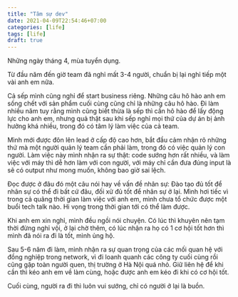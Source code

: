 ```yaml
---
title: "Tâm sự dev"
date: 2021-04-09T22:54:46+07:00
categories: [life]
tags: [life]
draft: true
---
```


Những ngày tháng 4, mùa tuyển dụng.

Từ đầu năm đến giờ team đã nghỉ mất 3-4 người, chuẩn bị lại nghỉ tiếp một vài anh em nữa.

Cả sếp mình cũng nghỉ để start business riêng. Những câu hô hào anh em sống chết với sản phẩm cuối cùng cũng chỉ là những câu hô hào. Đi làm nhiều năm tuy rằng mình cũng biết thừa là sếp thì cần hô hào để lấy động lực cho anh em, nhưng quả thật sau khi sếp nghỉ mọi thứ của dự án bị ảnh hưởng khá nhiều, trong đó có tâm lý làm việc của cả team.

Mình mới được đôn lên lead ở cấp độ cao hơn, bắt đầu cảm nhận rõ những thứ mà một người quản lý team cần phải làm, trong đó có việc quản lý con người. Làm việc này mình nhận ra sự thật: code sướng hơn rất nhiều, và làm việc với máy thì dễ hơn làm với con người, với máy chỉ cần đưa đúng input là sẽ có output như mong muốn, không bao giờ sai lệch.

Đọc được ở đâu đó một câu nói hay về vấn đề nhân sự: Đào tạo đủ tốt để nhân sự có thể đi bất cứ đâu, đối xử đủ tốt để nhân sự ở lại. Mình hơi tiếc vì trong cả quãng thời gian làm việc với anh em, mình chưa tổ chức được một buổi tech talk nào. Hi vọng trong thời gian tới có thể làm được.

Khi anh em xin nghỉ, mình đều ngồi nói chuyện. Có lúc thì khuyên nên tạm thời đừng nghỉ vội, ở lại chờ thêm, có lúc nhận ra họ có 1 cơ hội tốt hơn thì mình đã nói ra đi là tốt, mình ủng hộ.

Sau 5-6 năm đi làm, mình nhận ra sự quan trọng của các mối quan hệ với đồng nghiệp trong network, vì đi loanh quanh các công ty cuối cùng rồi cũng gặp toàn người quen, thị trường ở Hà Nội quá nhỏ. Giữ liên hệ để khi cần thì kéo anh em về làm cùng, hoặc được anh em kéo đi khi có cơ hội tốt.

Cuối cùng, người ra đi thì luôn vui sướng, chỉ có người ở lại là buồn.
